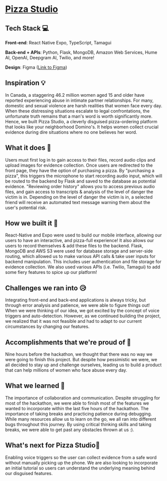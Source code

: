# [Pizza Studio](https://devpost.com/software/pizza-studio-spnuoh?ref_content=my-projects-tab&ref_feature=my_projects)

## Tech Stack 💻

**Front-end**: React Native Expo, TypeScript, Tamagui

**Back-end + APIs**: Python, Flask, MongoDB, Amazon Web Services, Hume AI, OpenAI, Deepgram AI, Twilio, and more!

**Design**: Figma ([Link to Figma](https://www.figma.com/design/pD5iPyeioum5JHwFBQre92/web-design?node-id=7-122&t=rOO81TlivDWUq7LY-1))

## Inspiration 💡
In Canada, a staggering 46.2 million women aged 15 and older have reported experiencing abuse in intimate partner relationships. For many, domestic and sexual violence are harsh realities that women face every day. When these distressing situations escalate to legal confrontations, the unfortunate truth remains that a man's word is worth significantly more. Hence, we built Pizza Studio, a cleverly disguised pizza-ordering platform that looks like your neighborhood Domino's. It helps women collect crucial evidence during dire situations where no one believes her word.

## What it does 🚀
Users must first log in to gain access to their files, record audio clips and upload images for evidence collection.
Once users are redirected to the front page, they have the option of purchasing a pizza. By "purchasing a pizza", this triggers the microphone to start recording audio input, which will be routed to the backend by Flask and saved to the database as potential evidence.
"Reviewing order history" allows you to access previous audio files, and gain access to transcripts & analysis of the level of danger the victim is in.
Depending on the level of danger the victim is in, a selected friend will receive an automated text message warning them about the user's potential risk.

## How we built it 🔧
React-Native and Expo were used to build our mobile interface, allowing our users to have an interactive, and pizza-full experience! It also allows our users to record themselves & add these files to the backend.
Flask, MongoDB and AWS S3 were used for database storage and server-side routing, which allowed us to make various API calls & take user inputs for backend manipulation. This includes user authentication and file storage for evidence collection.
We also used various APIs (i.e. Twilio, Tamagui) to add some fiery features to spice up our platform!

## Challenges we ran into 😥
Integrating front-end and back-end applications is always tricky, but through error analysis and patience, we were able to figure things out! When we were thinking of our idea, we got excited by the concept of voice triggers and auto-detection. However, as we continued building the project, we realized that it was not feasible and had to adapt to our current circumstances by changing our features.

## Accomplishments that we're proud of 💪
Nine hours before the hackathon, we thought that there was no way we were going to finish this project. But despite how pessimistic we were, we all decided to stay up and challenge ourselves, leading us to build a product that can help millions of women who face abuse every day.

## What we learned 🍎
The importance of collaboration and communication. Despite struggling for most of the hackathon, we were able to finish most of the features we wanted to incorporate within the last five hours of the hackathon.
The importance of taking breaks and practicing patience during debugging. While many resources allow us to learn on the go, we all ran into different bugs throughout this journey. By using critical thinking skills and taking breaks, we were able to get past any obstacles thrown at us :).

## What's next for Pizza Studio🍕
Enabling voice triggers so the user can collect evidence from a safe word without manually picking up the phone. We are also looking to incorporate an initial tutorial so users can understand the underlying meaning behind our disguised features.
